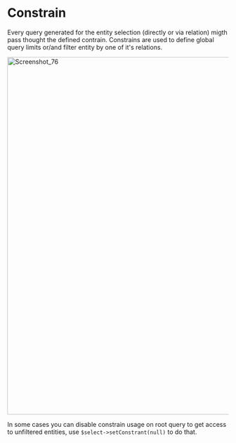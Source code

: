 # Constrain
Every query generated for the entity selection (directly or via relation) migth pass thought the defined contrain.
Constrains are used to define global query limits or/and filter entity by one of it's relations.

<img width="816" alt="Screenshot_76" src="https://user-images.githubusercontent.com/796136/59182959-ae1ac280-8b73-11e9-819f-d3966ef691a6.png">

In some cases you can disable constrain usage on root query to get access to unfiltered entities, use `$select->setConstrant(null)` to do that.
